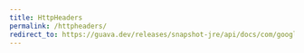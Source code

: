 ```yaml
---
title: HttpHeaders
permalink: /httpheaders/
redirect_to: https://guava.dev/releases/snapshot-jre/api/docs/com/google/common/net/HttpHeaders.html
---
```

